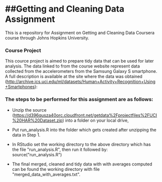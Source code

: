 ##Getting and Cleaning Data Assignment
======================================

This is a repository for Assignment on Getting and Cleaning Data Coursera course through Johns Hopkins University.

### Course Project
This cource project is aimed to prepare tidy data that can be used for later analysis. The data linked to from the course website represent data collected from the accelerometers from the Samsung Galaxy S smartphone. A full description is available at the site where the data was obtained (http://archive.ics.uci.edu/ml/datasets/Human+Activity+Recognition+Using+Smartphones):

### The steps to be performed for this assignment are as follows:

* Unzip the source (https://d396qusza40orc.cloudfront.net/getdata%2Fprojectfiles%2FUCI%20HAR%20Dataset.zip) into a folder on your local drive,

* Put run_analysis.R into the folder which gets created after unzipping the data in Step 1.

* In RStudio set the working directory to the above directory which has the file "run_analysis.R", then run it followed by: source("run_analysis.R")

* The final merged, cleaned and tidy data with with averages computed can be found the working directory with file "merged_data_with_averages.txt".